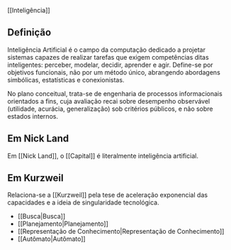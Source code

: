 [[Inteligência]]
## Definição

Inteligência Artificial é o campo da computação dedicado a projetar sistemas capazes de realizar tarefas que exigem competências ditas inteligentes: perceber, modelar, decidir, aprender e agir. Define-se por objetivos funcionais, não por um método único, abrangendo abordagens simbólicas, estatísticas e conexionistas.

No plano conceitual, trata-se de engenharia de processos informacionais orientados a fins, cuja avaliação recai sobre desempenho observável (utilidade, acurácia, generalização) sob critérios públicos, e não sobre estados internos.

## Em Nick Land

Em [[Nick Land]], o [[Capital]] é literalmente inteligência artificial.

## Em Kurzweil

Relaciona-se a [[Kurzweil]] pela tese de aceleração exponencial das capacidades e a ideia de singularidade tecnológica.

- [[Busca|Busca]]
- [[Planejamento|Planejamento]]
- [[Representação de Conhecimento|Representação de Conhecimento]]
- [[Autômato|Autômato]]
